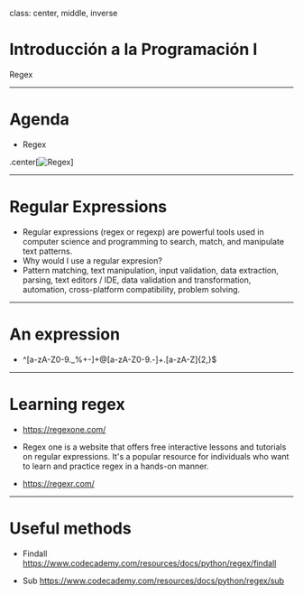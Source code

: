 class: center, middle, inverse

# Introducción a la Programación I

Regex

---

# Agenda

- Regex

.center[![Regex]({{site.baseurl}}/presentation/regex/xkcd_regular_expressions.png)]

---

# Regular Expressions

- Regular expressions (regex or regexp) are powerful tools used in computer science and programming to search, match, and manipulate text patterns. 
- Why would I use a regular expresion?
- Pattern matching, text manipulation, input validation, data extraction, parsing, text editors / IDE, data validation and transformation, automation, cross-platform compatibility, problem solving.

---

# An expression

- ^[a-zA-Z0-9._%+-]+@[a-zA-Z0-9.-]+\.[a-zA-Z]{2,}$


---

# Learning regex

- https://regexone.com/

- Regex one is a website that offers free interactive lessons and tutorials on regular expressions. It's a popular resource for individuals who want to learn and practice regex in a hands-on manner.
  
- https://regexr.com/

---

# Useful methods

- Findall https://www.codecademy.com/resources/docs/python/regex/findall

- Sub https://www.codecademy.com/resources/docs/python/regex/sub


